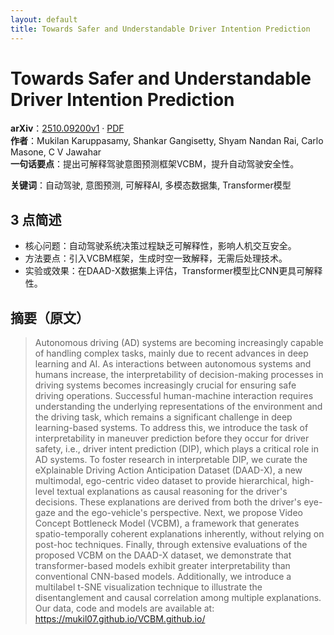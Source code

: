 ```yaml
---
layout: default
title: Towards Safer and Understandable Driver Intention Prediction
---
```


# Towards Safer and Understandable Driver Intention Prediction
**arXiv**：[2510.09200v1](https://arxiv.org/abs/2510.09200) · [PDF](https://arxiv.org/pdf/2510.09200.pdf)  
**作者**：Mukilan Karuppasamy, Shankar Gangisetty, Shyam Nandan Rai, Carlo Masone, C V Jawahar  
**一句话要点**：提出可解释驾驶意图预测框架VCBM，提升自动驾驶安全性。

**关键词**：自动驾驶, 意图预测, 可解释AI, 多模态数据集, Transformer模型

## 3 点简述
- 核心问题：自动驾驶系统决策过程缺乏可解释性，影响人机交互安全。
- 方法要点：引入VCBM框架，生成时空一致解释，无需后处理技术。
- 实验或效果：在DAAD-X数据集上评估，Transformer模型比CNN更具可解释性。

## 摘要（原文）

> Autonomous driving (AD) systems are becoming increasingly capable of handling
> complex tasks, mainly due to recent advances in deep learning and AI. As
> interactions between autonomous systems and humans increase, the
> interpretability of decision-making processes in driving systems becomes
> increasingly crucial for ensuring safe driving operations. Successful
> human-machine interaction requires understanding the underlying representations
> of the environment and the driving task, which remains a significant challenge
> in deep learning-based systems. To address this, we introduce the task of
> interpretability in maneuver prediction before they occur for driver safety,
> i.e., driver intent prediction (DIP), which plays a critical role in AD
> systems. To foster research in interpretable DIP, we curate the eXplainable
> Driving Action Anticipation Dataset (DAAD-X), a new multimodal, ego-centric
> video dataset to provide hierarchical, high-level textual explanations as
> causal reasoning for the driver's decisions. These explanations are derived
> from both the driver's eye-gaze and the ego-vehicle's perspective. Next, we
> propose Video Concept Bottleneck Model (VCBM), a framework that generates
> spatio-temporally coherent explanations inherently, without relying on post-hoc
> techniques. Finally, through extensive evaluations of the proposed VCBM on the
> DAAD-X dataset, we demonstrate that transformer-based models exhibit greater
> interpretability than conventional CNN-based models. Additionally, we introduce
> a multilabel t-SNE visualization technique to illustrate the disentanglement
> and causal correlation among multiple explanations. Our data, code and models
> are available at: https://mukil07.github.io/VCBM.github.io/

